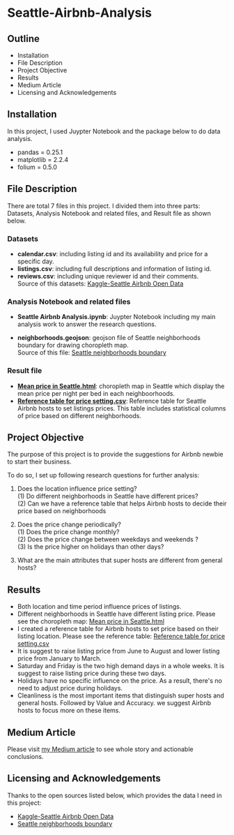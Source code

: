 # Seattle-Airbnb-Analysis 

## Outline

- Installation
- File Description
- Project Objective
- Results
- Medium Article
- Licensing and Acknowledgements

## Installation

In this project, I used Juypter Notebook and the package below to do data analysis.    
     
- pandas = 0.25.1    
- matplotlib = 2.2.4   
- folium = 0.5.0    
   
## File Description   

There are total 7 files in this project. I divided them into three parts: Datasets, Analysis Notebook and related files, and Result file as shown below.    

### Datasets    

- **calendar.csv**: including listing id and its availability and price for a specific day.    
- **listings.csv**: including full descriptions and information of listing id.    
- **reviews.csv**: including unique reviewer id and their comments.    
Source of this datasets: [Kaggle-Seattle Airbnb Open Data](https://www.kaggle.com/airbnb/seattle/data)    



### Analysis Notebook and related files     

- **Seattle Airbnb Analysis.ipynb**: Juypter Notebook including my main analysis work to answer the research questions.     

- **neighborhoods.geojson**: geojson file of Seattle neighborhoods boundary for drawing choropleth map.       
Source of this file: [Seattle neighborhoods boundary](https://github.com/seattleio/seattle-boundaries-data/blob/master/data/neighborhoods.geojson)  

### Result file

- [**Mean price in Seattle.html**](https://github.com/chiayunchiang/Seattle-Airbnb-Analysis/blob/master/Mean%20price%20in%20Seattle.html): choropleth map in Seattle which display the mean price per night per bed in each neighboorhoods.
- [**Reference table for price setting.csv**](https://github.com/chiayunchiang/Seattle-Airbnb-Analysis/blob/master/Reference%20table%20for%20price%20setting.csv): Reference table for Seattle Airbnb hosts to set listings prices. This table includes statistical columns of price based on different neighborhoods.


## Project Objective

The purpose of this project is to provide the suggestions for Airbnb newbie to start their business.     

To do so, I set up following research questions for further analysis:   
 
1. Does the location influence price setting?    
  (1) Do different neighborhoods in Seattle have different prices?     
  (2) Can we have a reference table that helps Airbnb hosts to decide their price based on neighborhoods       

2. Does the price change periodically?    
  (1) Does the price change monthly?    
  (2) Does the price change between weekdays and weekends ?    
  (3) Is the price higher on holidays than other days?     

3. What are the main attributes that super hosts are different from general hosts?      

## Results

- Both location and time period influence prices of listings.   
- Different neighborhoods in Seattle have different listing price. 
  Please see the choropleth map: [Mean price in Seattle.html](https://github.com/chiayunchiang/Seattle-Airbnb-Analysis/blob/master/Mean%20price%20in%20Seattle.html)     
- I created a reference table for Airbnb hosts to set price based on their listing location. 
  Please see the reference table: [Reference table for price setting.csv](https://github.com/chiayunchiang/Seattle-Airbnb-Analysis/blob/master/Reference%20table%20for%20price%20setting.csv)    
- It is suggest to raise listing price from June to August and lower listing price from January to March.
- Saturday and Friday is the two high demand days in a whole weeks. It is suggest to raise listing price during these two days.
- Holidays have no specific influence on the price. As a result, there's no need to adjust price during holidays.
- Cleanliness is the most important items that distinguish super hosts and general hosts. Followed by Value and Accuracy. we suggest Airbnb hosts to focus more on these items.


## Medium Article


Please visit [my Medium article](https://medium.com/@chiayun_33/suggestions-for-airbnb-newbies-to-start-their-own-business-a-seattle-case-study-29862726bf9c) to see whole story and actionable conclusions.

## Licensing and Acknowledgements

Thanks to the open sources listed below, which provides the data I need in this project:   

- [Kaggle-Seattle Airbnb Open Data](https://www.kaggle.com/airbnb/seattle/data)
- [Seattle neighborhoods boundary](https://github.com/seattleio/seattle-boundaries-data/blob/master/data/neighborhoods.geojson)


